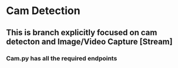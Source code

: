 # Cam Detection

## This is branch explicitly focused on cam detecton and Image/Video Capture [Stream]

### Cam.py has all the required endpoints